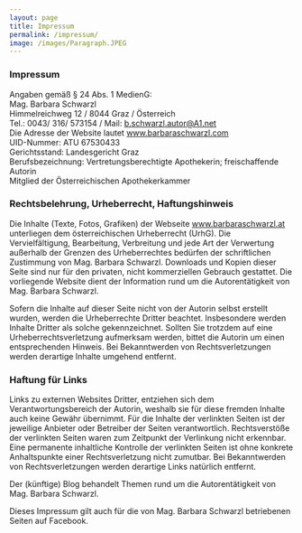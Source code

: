 ```yaml
---
layout: page
title: Impressum
permalink: /impressum/
image: /images/Paragraph.JPEG
---
```

### Impressum

Angaben gemäß § 24 Abs. 1 MedienG: <br> Mag. Barbara Schwarzl <br> Himmelreichweg 12 / 8044 Graz / Österreich <br> Tel.: 0043/ 316/ 573154 / Mail: b.schwarzl.autor@A1.net <br> Die Adresse der Website lautet www.barbaraschwarzl.com <br> UID-Nummer: ATU 67530433 <br> Gerichtsstand: Landesgericht Graz <br> Berufsbezeichnung: Vertretungsberechtigte Apothekerin; freischaffende Autorin <br> Mitglied der Österreichischen Apothekerkammer


### Rechtsbelehrung, Urheberrecht, Haftungshinweis

Die Inhalte (Texte, Fotos, Grafiken) der Webseite www.barbaraschwarzl.at unterliegen dem österreichischen Urheberrecht (UrhG). Die Vervielfältigung, Bearbeitung, Verbreitung und jede Art der Verwertung außerhalb der Grenzen des Urheberrechtes bedürfen der schriftlichen Zustimmung von Mag. Barbara Schwarzl. Downloads und Kopien dieser Seite sind nur für den privaten, nicht kommerziellen Gebrauch gestattet. Die vorliegende Website dient der Information rund um die Autorentätigkeit von Mag. Barbara Schwarzl.

Sofern die Inhalte auf dieser Seite nicht von der Autorin selbst erstellt wurden, werden die Urheberrechte Dritter beachtet. Insbesondere werden Inhalte Dritter als solche gekennzeichnet. Sollten Sie trotzdem auf eine Urheberrechtsverletzung aufmerksam werden, bittet die Autorin um einen entsprechenden Hinweis. Bei Bekanntwerden von Rechtsverletzungen werden derartige Inhalte umgehend entfernt.



### Haftung für Links

Links zu externen Websites Dritter, entziehen sich dem Verantwortungsbereich der Autorin, weshalb sie für diese fremden Inhalte auch keine Gewähr übernimmt. Für die Inhalte der verlinkten Seiten ist der jeweilige Anbieter oder Betreiber der Seiten verantwortlich. Rechtsverstöße der verlinkten Seiten waren zum Zeitpunkt der Verlinkung nicht erkennbar. <br> Eine permanente inhaltliche Kontrolle der verlinkten Seiten ist ohne konkrete Anhaltspunkte einer Rechtsverletzung nicht zumutbar. Bei Bekanntwerden von Rechtsverletzungen werden derartige Links natürlich entfernt.

Der (künftige) Blog behandelt Themen rund um die Autorentätigkeit von Mag. Barbara Schwarzl.

Dieses Impressum gilt auch für die von Mag. Barbara Schwarzl betriebenen Seiten auf Facebook.


